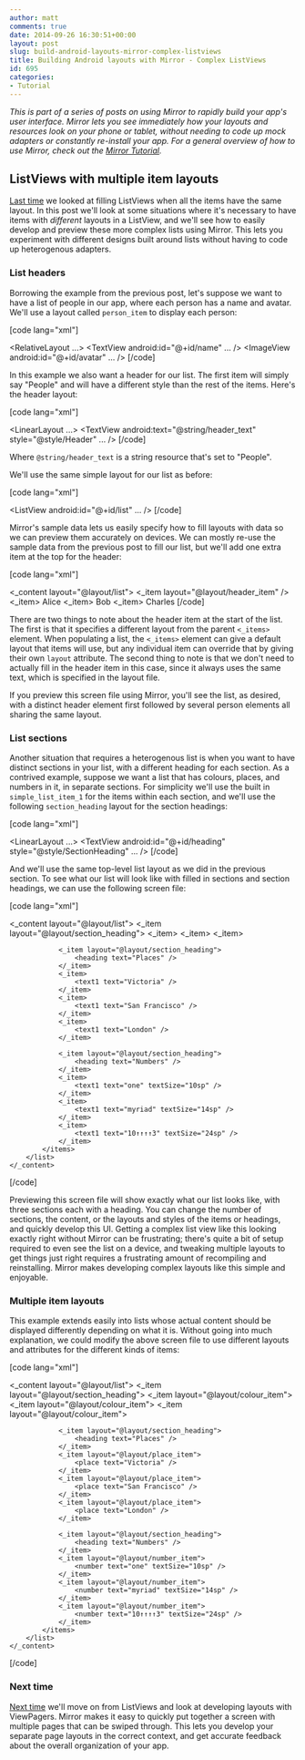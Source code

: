 ```yaml
---
author: matt
comments: true
date: 2014-09-26 16:30:51+00:00
layout: post
slug: build-android-layouts-mirror-complex-listviews
title: Building Android layouts with Mirror - Complex ListViews
id: 695
categories:
- Tutorial
---
```


_This is part of a series of posts on using Mirror to rapidly build your app's user interface. Mirror lets you see immediately how your layouts and resources look on your phone or tablet, without needing to code up mock adapters or constantly re-install your app. For a general overview of how to use Mirror, check out the [Mirror Tutorial](/mirror-tutorial)._





## ListViews with multiple item layouts





[Last time](/2014/09/building-android-layouts-mirror-listviews) we looked at filling ListViews when all the items have the same layout. In this post we'll look at some situations where it's necessary to have items with _different_ layouts in a ListView, and we'll see how to easily develop and preview these more complex lists using Mirror. This lets you experiment with different designs built around lists without having to code up heterogenous adapters.





### List headers





Borrowing the example from the previous post, let's suppose we want to have a list of people in our app, where each person has a name and avatar. We'll use a layout called `person_item` to display each person:





[code lang="xml"]
<!-- layout/person_item.xml -->
<RelativeLayout ...>
    <TextView android:id="@+id/name" ... />
    <ImageView android:id="@+id/avatar" ... />
</RelativeLayout>
[/code]





In this example we also want a header for our list. The first item will simply say "People" and will have a different style than the rest of the items. Here's the header layout:





[code lang="xml"]
<!-- layout/header_item.xml -->
<LinearLayout ...>
    <TextView android:text="@string/header_text"
        style="@style/Header" ... />
</LinearLayout>
[/code]





Where `@string/header_text` is a string resource that's set to "People".





We'll use the same simple layout for our list as before:





[code lang="xml"]
<!-- layout/list.xml -->
<ListView android:id="@+id/list" ... />
[/code]





Mirror's sample data lets us easily specify how to fill layouts with data so we can preview them accurately on devices. We can mostly re-use the sample data from the previous post to fill our list, but we'll add one extra item at the top for the header:





[code lang="xml"]
<!-- mirror/list.xml -->
<screen>
    <_content layout="@layout/list">
        <list>
            <items layout="@layout/person_item" >
                <_item layout="@layout/header_item" /> <!-- New item here! -->
                <_item>
                    <name>Alice</name>
                    <avatar src="@drawable/alice" />
                </_item>
                <_item>
                    <name>Bob</name>
                    <avatar src="@drawable/bob" />
                </_item>
                <_item>
                    <name>Charles</name>
                    <avatar src="@drawable/charles" />
                </_item>
            </items>
        </list>
    </_content>
</screen>
[/code]





There are two things to note about the header item at the start of the list. The first is that it specifies a different layout from the parent `<_items>` element. When populating a list, the `<_items>` element can give a default layout that items will use, but any individual item can override that by giving their own `layout` attribute. The second thing to note is that we don't need to actually fill in the header item in this case, since it always uses the same text, which is specified in the layout file.





If you preview this screen file using Mirror, you'll see the list, as desired, with a distinct header element first followed by several person elements all sharing the same layout.





### List sections





Another situation that requires a heterogenous list is when you want to have distinct sections in your list, with a different heading for each section. As a contrived example, suppose we want a list that has colours, places, and numbers in it, in separate sections. For simplicity we'll use the built in `simple_list_item_1` for the items within each section, and we'll use the following `section_heading` layout for the section headings:





[code lang="xml"]
<!-- layout/section_heading.xml -->
<LinearLayout ...>
    <TextView android:id="@+id/heading"
        style="@style/SectionHeading" ... />
</LinearLayout>
[/code]





And we'll use the same top-level list layout as we did in the previous section. To see what our list will look like with filled in sections and section headings, we can use the following screen file:





[code lang="xml"]
<!-- layout/list_with_sections.xml -->
<screen>
    <_content layout="@layout/list">
        <list>
            <items layout="@android:layout/simple_list_item_1" >
                <_item layout="@layout/section_heading">
                    <heading text="Colours" />
                </_item>
                <_item>
                    <text1 text="Blue" textColor="#0000FF" />
                </_item>
                <_item>
                    <text1 text="Yellow" textColor="#FFFF00" />
                </_item>
                <_item>
                    <text1 text="Pink" textColor="#FFC0Cb" />
                </_item>

                <_item layout="@layout/section_heading">
                    <heading text="Places" />
                </_item>
                <_item>
                    <text1 text="Victoria" />
                </_item>
                <_item>
                    <text1 text="San Francisco" />
                </_item>
                <_item>
                    <text1 text="London" />
                </_item>

                <_item layout="@layout/section_heading">
                    <heading text="Numbers" />
                </_item>
                <_item>
                    <text1 text="one" textSize="10sp" />
                </_item>
                <_item>
                    <text1 text="myriad" textSize="14sp" />
                </_item>
                <_item>
                    <text1 text="10↑↑↑↑3" textSize="24sp" />
                </_item>
            </items>
        </list>
    </_content>
</screen>
[/code]





Previewing this screen file will show exactly what our list looks like, with three sections each with a heading. You can change the number of sections, the content, or the layouts and styles of the items or headings, and quickly develop this UI. Getting a complex list view like this looking exactly right without Mirror can be frustrating; there's quite a bit of setup required to even see the list on a device, and tweaking multiple layouts to get things just right requires a frustrating amount of recompiling and reinstalling. Mirror makes developing complex layouts like this simple and enjoyable.





### Multiple item layouts





This example extends easily into lists whose actual content should be displayed differently depending on what it is. Without going into much explanation, we could modify the above screen file to use different layouts and attributes for the different kinds of items:





[code lang="xml"]
<!-- layout/list_with_sections.xml -->
<screen>
    <_content layout="@layout/list">
        <list>
            <items>
                <_item layout="@layout/section_heading">
                    <heading text="Colours" />
                </_item>
                <_item layout="@layout/colour_item">
                    <colour text="Blue" textColor="#0000FF" />
                </_item>
                <_item layout="@layout/colour_item">
                    <colour text="Yellow" textColor="#FFFF00" />
                </_item>
                <_item layout="@layout/colour_item">
                    <colour text="Pink" textColor="#FFC0Cb" />
                </_item>

                <_item layout="@layout/section_heading">
                    <heading text="Places" />
                </_item>
                <_item layout="@layout/place_item">
                    <place text="Victoria" />
                </_item>
                <_item layout="@layout/place_item">
                    <place text="San Francisco" />
                </_item>
                <_item layout="@layout/place_item">
                    <place text="London" />
                </_item>

                <_item layout="@layout/section_heading">
                    <heading text="Numbers" />
                </_item>
                <_item layout="@layout/number_item">
                    <number text="one" textSize="10sp" />
                </_item>
                <_item layout="@layout/number_item">
                    <number text="myriad" textSize="14sp" />
                </_item>
                <_item layout="@layout/number_item">
                    <number text="10↑↑↑↑3" textSize="24sp" />
                </_item>
            </items>
        </list>
    </_content>
</screen>
[/code]





### Next time





[Next time](/2014/10/building-android-layouts-mirror-view-pagers/) we'll move on from ListViews and look at developing layouts with ViewPagers. Mirror makes it easy to quickly put together a screen with multiple pages that can be swiped through. This lets you develop your separate page layouts in the correct context, and get accurate feedback about the overall organization of your app.



